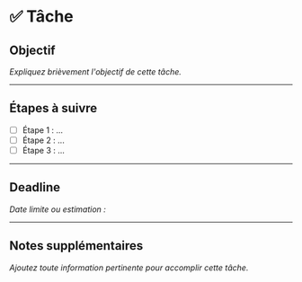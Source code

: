# ✅ Tâche

## Objectif

_Expliquez brièvement l'objectif de cette tâche._

---

## Étapes à suivre

- [ ] Étape 1 : ...
- [ ] Étape 2 : ...
- [ ] Étape 3 : ...

---

## Deadline

_Date limite ou estimation :_

---

## Notes supplémentaires

_Ajoutez toute information pertinente pour accomplir cette tâche._
